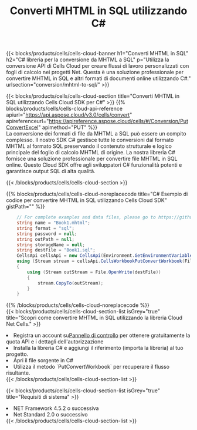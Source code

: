 ﻿---
title:  Converti MHTML in SQL utilizzando C#
description:  Utilizzando Aspose.Cells Cloud SDK per C# per convertire un file in formato MHTML in un file in formato SQL.
kwords: Excel, Convert MHTML to SQL, REST, C#
howto: How to convert MHTML to SQL using Aspose.Cells Cloud C# library.
---
{{< blocks/products/cells/cells-cloud-banner h1="Converti MHTML in SQL" h2="C# libreria per la conversione da MHTML a SQL" p="Utilizza la conversione API di Cells Cloud per creare flussi di lavoro personalizzati con fogli di calcolo nei progetti Net. Questa è una soluzione professionale per convertire MHTML in SQL e altri formati di documenti online utilizzando C#." urlsection="conversion/mhtml-to-sql/" >}}

{{< blocks/products/cells/cells-cloud-section title="Converti MHTML in SQL utilizzando Cells Cloud SDK per C#" >}}
{{% blocks/products/cells/cells-cloud-api-reference apiurl="https://api.aspose.cloud/v3.0/cells/convert" apireferenceurl="https://apireference.aspose.cloud/cells/#/Conversion/PutConvertExcel" apimethod="PUT" %}}
<br/>
La conversione dei formati di file da MHTML a SQL può essere un compito complesso. Il nostro SDK C# gestisce tutte le conversioni dal formato MHTML al formato SQL preservando il contenuto strutturale e logico principale del foglio di calcolo MHTML di origine. La nostra libreria C# fornisce una soluzione professionale per convertire file MHTML in SQL online. Questo Cloud SDK offre agli sviluppatori C# funzionalità potenti e garantisce output SQL di alta qualità.

{{< /blocks/products/cells/cells-cloud-section >}}

{{% blocks/products/cells/cells-cloud-noreplacecode title="C# Esempio di codice per convertire MHTML in SQL utilizzando Cells Cloud SDK" gistPath="" %}}
 
```cs
    // For complete examples and data files, please go to https://github.com/aspose-cells-cloud/aspose-cells-cloud-dotnet/
    string name = "Book1.mhtml";
    string format = "sql";
    string password = null;
    string outPath = null;
    string storageName = null;
    string destFile = "Book1.sql";
    CellsApi cellsApi = new CellsApi(Environment.GetEnvironmentVariable("ProductClientId"), Environment.GetEnvironmentVariable("ProductClientSecret"));
    using (Stream stream = cellsApi.CellsWorkbookPutConvertWorkbook(File.OpenRead(name), format, password, outPath, storageName))
    {
        using (Stream outStream = File.OpenWrite(destFile))
        {
            stream.CopyTo(outStream);
        }
    }
```
 
{{% /blocks/products/cells/cells-cloud-noreplacecode %}}
<br/>
{{< blocks/products/cells/cells-cloud-section-list isGrey="true" title="Scopri come convertire MHTML in SQL utilizzando la libreria Cloud Net Cells." >}}
<li> Registra un account su<a href="https://dashboard.aspose.cloud/">Pannello di controllo</a> per ottenere gratuitamente la quota API e i dettagli dell'autorizzazione</li>
<li>Installa la libreria C# e aggiungi il riferimento (importa la libreria) al tuo progetto.</li>
<li>Apri il file sorgente in C#</li>
<li>Utilizza il metodo `PutConvertWorkbook` per recuperare il flusso risultante.</li>
{{< /blocks/products/cells/cells-cloud-section-list >}}

{{< blocks/products/cells/cells-cloud-section-list isGrey="true" title="Requisiti di sistema" >}}
<li>NET Framework 4.5.2 o successiva</li>
<li>Net Standard 2.0 o successivo</li>
{{< /blocks/products/cells/cells-cloud-section-list >}}
